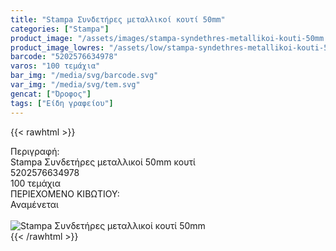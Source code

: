 ```yaml
---
title: "Stampa Συνδετήρες μεταλλικοί κουτί 50mm"
categories: ["Stampa"]
product_image: "/assets/images/stampa-syndethres-metallikoi-kouti-50mm.jpg"
product_image_lowres: "/assets/low/stampa-syndethres-metallikoi-kouti-50mm.jpg"
barcode: "5202576634978"
varos: "100 τεμάχια"
bar_img: "/media/svg/barcode.svg"
var_img: "/media/svg/tem.svg"
gencat: ["Όροφος"]
tags: ["Είδη γραφείου"]
---
```

{{< rawhtml >}}

<div class="sload689"><div class="product"><div id="sistatika">Περιγραφή:</div><div class="alltext">Stampa Συνδετήρες μεταλλικοί 50mm κουτί</div><div id="barcode"><div id="barimage1"></div><span id="bartext">5202576634978</span></div><div id="varos"><div id="temimg"></div><span id="varostext">100 τεμάχια</span></div><div id="kivotio">ΠΕΡΙΕΧΟΜΕΝΟ ΚΙΒΩΤΙΟΥ:<br>Αναμένεται</div><br><div class="pimg"><img alt="Stampa Συνδετήρες μεταλλικοί κουτί 50mm" title="Stampa Συνδετήρες μεταλλικοί κουτί 50mm" src="/assets/images/stampa-syndethres-metallikoi-kouti-50mm.jpg"></div></div></div>
{{< /rawhtml >}}


